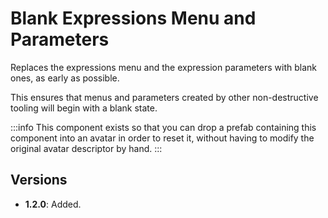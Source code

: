 ﻿# Blank Expressions Menu and Parameters

Replaces the expressions menu and the expression parameters with blank ones, as early as possible.

This ensures that menus and parameters created by other non-destructive tooling will begin with a blank state.

:::info
This component exists so that you can drop a prefab containing this component into an avatar in order to reset it,
without having to modify the original avatar descriptor by hand.
:::

## Versions

- **1.2.0**: Added.
